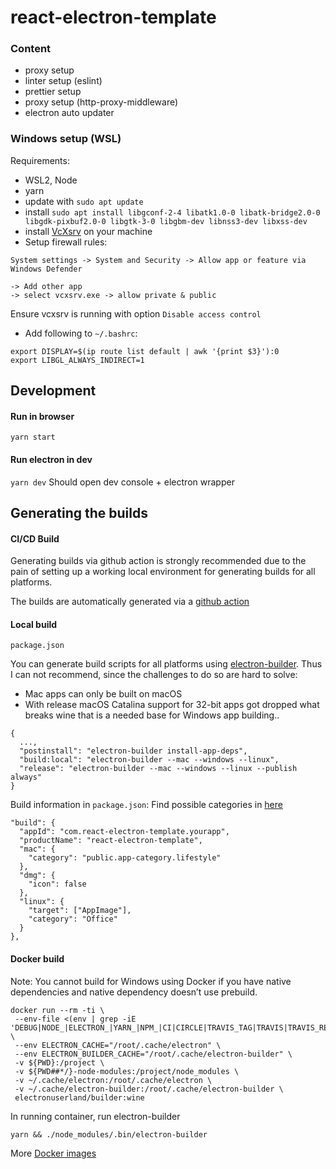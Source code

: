 # react-electron-template

### Content

- proxy setup
- linter setup (eslint)
- prettier setup
- proxy setup (http-proxy-middleware)
- electron auto updater

### Windows setup (WSL)

Requirements:

- WSL2, Node
- yarn
- update with `sudo apt update`
- install `sudo apt install libgconf-2-4 libatk1.0-0 libatk-bridge2.0-0 libgdk-pixbuf2.0-0 libgtk-3-0 libgbm-dev libnss3-dev libxss-dev`
- install [VcXsrv](https://techcommunity.microsoft.com/t5/windows-dev-appconsult/running-wsl-gui-apps-on-windows-10/ba-p/1493242) on your machine
- Setup firewall rules:

```
System settings -> System and Security -> Allow app or feature via Windows Defender

-> Add other app
-> select vcxsrv.exe -> allow private & public
```

Ensure vcxsrv is running with option `Disable access control`

- Add following to `~/.bashrc`:

```
export DISPLAY=$(ip route list default | awk '{print $3}'):0
export LIBGL_ALWAYS_INDIRECT=1
```

## Development

#### Run in browser

`yarn start`

#### Run electron in dev

`yarn dev`
Should open dev console + electron wrapper

## Generating the builds

#### CI/CD Build

Generating builds via github action is strongly recommended due to the pain of setting up a working local environment for generating builds for all platforms.

The builds are automatically generated via a [github action](https://github.com/marketplace/actions/electron-builder-action)

#### Local build

`package.json`

You can generate build scripts for all platforms using [electron-builder](https://www.electron.build/). Thus I can not recommend, since the challenges to do so are hard to solve:

- Mac apps can only be built on macOS
- With release macOS Catalina support for 32-bit apps got dropped what breaks wine that is a needed base for Windows app building..

```
{
  ...,
  "postinstall": "electron-builder install-app-deps",
  "build:local": "electron-builder --mac --windows --linux",
  "release": "electron-builder --mac --windows --linux --publish always"
}
```

Build information in `package.json`:
Find possible categories in [here](https://specifications.freedesktop.org/menu-spec/latest/apa.html#main-category-registry)

```
"build": {
  "appId": "com.react-electron-template.yourapp",
  "productName": "react-electron-template",
  "mac": {
    "category": "public.app-category.lifestyle"
  },
  "dmg": {
    "icon": false
  },
  "linux": {
    "target": ["AppImage"],
    "category": "Office"
  }
},
```

#### Docker build

Note: You cannot build for Windows using Docker if you have native dependencies and native dependency doesn’t use prebuild.

```
docker run --rm -ti \
 --env-file <(env | grep -iE 'DEBUG|NODE_|ELECTRON_|YARN_|NPM_|CI|CIRCLE|TRAVIS_TAG|TRAVIS|TRAVIS_REPO_|TRAVIS_BUILD_|TRAVIS_BRANCH|TRAVIS_PULL_REQUEST_|APPVEYOR_|CSC_|GH_|GITHUB_|BT_|AWS_|STRIP|BUILD_') \
 --env ELECTRON_CACHE="/root/.cache/electron" \
 --env ELECTRON_BUILDER_CACHE="/root/.cache/electron-builder" \
 -v ${PWD}:/project \
 -v ${PWD##*/}-node-modules:/project/node_modules \
 -v ~/.cache/electron:/root/.cache/electron \
 -v ~/.cache/electron-builder:/root/.cache/electron-builder \
 electronuserland/builder:wine
```

In running container, run electron-builder

```
yarn && ./node_modules/.bin/electron-builder
```

More [Docker images](https://www.electron.build/multi-platform-build#provided-docker-images)
